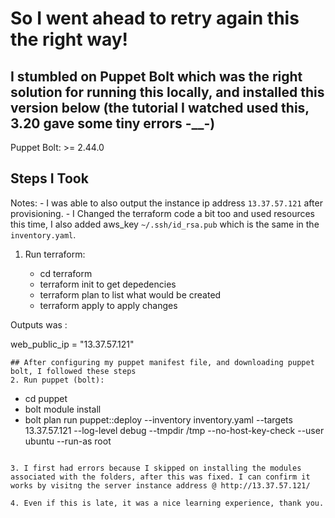 # So I went ahead to retry again this the right way!

## I stumbled on Puppet Bolt which was the right solution for running this locally, and installed this version below (the tutorial I watched used this, 3.20 gave some tiny errors -__-)
Puppet Bolt: >= 2.44.0

## Steps I Took

 Notes:
    - I was able to also output the instance ip address `13.37.57.121` after provisioning.
    - I Changed the terraform code a bit too and used resources this time, I also added aws_key `~/.ssh/id_rsa.pub` which is the same in the `inventory.yaml`.

1. Run terraform:


    - cd terraform
    -  terraform init to get depedencies
    - terraform plan to list what would be created
    - terraform apply to apply changes


Outputs was :

web_public_ip = "13.37.57.121"
```
## After configuring my puppet manifest file, and downloading puppet bolt, I followed these steps
2. Run puppet (bolt):
```
- cd puppet
- bolt module install
- bolt plan run puppet::deploy --inventory inventory.yaml --targets 13.37.57.121 --log-level debug --tmpdir /tmp --no-host-key-check --user ubuntu --run-as root
```

3. I first had errors because I skipped on installing the modules associated with the folders, after this was fixed. I can confirm it works by visitng the server instance address @ http://13.37.57.121/

4. Even if this is late, it was a nice learning experience, thank you.
